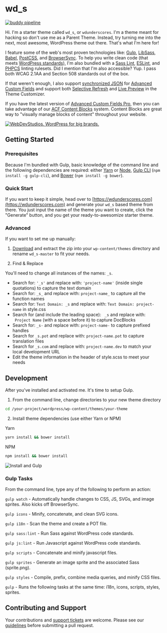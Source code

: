 wd_s
===
[![buddy pipeline](https://app.buddy.works/webdevstudios/wd-s/pipelines/pipeline/154066/badge.svg?token=b19f7845d92cd278783aaf2a268140f517c248d43cedbb5b5b9243d5c3fee2a0 "buddy pipeline")](https://app.buddy.works/webdevstudios/wd-s/pipelines/pipeline/154066)

Hi. I'm a starter theme called `wd_s`, or `wdunderscores`. I'm a theme meant for hacking so don't use me as a Parent Theme. Instead, try turning me into the next, most awesome, WordPress theme out there. That's what I'm here for!

I feature some of the web's most proven technologies like: [Gulp](http://gulpjs.com/), [LibSass](http://sass-lang.com/), [Babel](https://babeljs.io/), [PostCSS](https://github.com/postcss/postcss), and [BrowserSync](https://www.browsersync.io/). To help you write clean code (that meets [WordPress standards](https://make.wordpress.org/core/handbook/best-practices/coding-standards/)), I'm also bundled with a [Sass Lint](https://github.com/sasstools/sass-lint), [ESLint](https://eslint.org/), and [PHPCS](https://github.com/squizlabs/PHP_CodeSniffer) linting rulesets. Did I mention that I'm also accessible? Yup. I pass both WCAG 2.1AA and Section 508 standards out of the box.


If that weren't enough, I also support [synchronized JSON](https://www.advancedcustomfields.com/resources/synchronized-json/) for [Advanced Custom Fields](https://www.advancedcustomfields.com/) and support both [Selective Refresh](https://make.wordpress.org/core/2016/03/22/implementing-selective-refresh-support-for-widgets/) and [Live Preview](https://codex.wordpress.org/Theme_Customization_API#Part_3:_Configure_Live_Preview_.28Optional.29) in the Theme Customizer.

If you have the latest version of [Advanced Custom Fields Pro](https://www.advancedcustomfields.com/pro/), then you can take advantage of our [ACF Content Blocks](https://github.com/WebDevStudios/wd_s/wiki/ACF-Content-Blocks) system. Content Blocks are great way to "visually manage blocks of content" throughout your website.

<a href="https://webdevstudios.com/contact/"><img src="https://webdevstudios.com/wp-content/uploads/2018/04/wds-github-banner.png" alt="WebDevStudios. WordPress for big brands."></a>

## Getting Started

### Prerequisites

Because I'm bundled with Gulp, basic knowledge of the command line and the following dependencies are required: either [Yarn](https://yarnpkg.com) or [Node](https://nodejs.org), [Gulp CLI](https://github.com/gulpjs/gulp-cli) (`npm install -g gulp-cli`), and [Bower](https://bower.io/) (`npm install -g bower`).

### Quick Start
If you want to keep it simple, head over to [https://wdunderscores.com](https://wdunderscores.com) and generate your `wd_s` based theme from there. You just input the name of the theme you want to create, click the "Generate" button, and you get your ready-to-awesomize starter theme.

### Advanced

If you want to set me up manually:

1) [Download](https://github.com/WebDevStudios/wd_s/archive/master.zip) and extract the zip into your `wp-content/themes` directory and rename `wd_s-master` to fit your needs.

2) Find & Replace

You'll need to change all instances of the names: `_s`.

* Search for: `'_s'` and replace with: `'project-name'` (inside single quotations) to capture the text domain
* Search for: `_s_` and replace with: `project-name_` to capture all the function names
* Search for: `Text Domain: _s` and replace with: `Text Domain: project-name` in style.css
* Search for (and include the leading space): <code>&nbsp;_s</code> and replace with: <code>&nbsp;Project Name</code> (with a space before it) to capture DocBlocks
* Search for: `_s-` and replace with: `project-name-` to capture prefixed handles
* Search for `_s.pot` and replace with: `project-name.pot` to capture translation files
* Search for `_s.com` and replace with: `project-name.dev` to match your local development URL
* Edit the theme information in the header of style.scss to meet your needs

## Development

After you've installed and activated me. It's time to setup Gulp.

1) From the command line, change directories to your new theme directory

```bash
cd /your-project/wordpress/wp-content/themes/your-theme
```

2) Install theme dependencies (use either Yarn or NPM)

Yarn
```bash
yarn install && bower install
```
NPM
```bash
npm install && bower install
```
![Install and Gulp](https://dl.dropboxusercontent.com/s/cj1p6xjz51cpckq/wd_s-install.gif?dl=0)

### Gulp Tasks

From the command line, type any of the following to perform an action:

`gulp watch` - Automatically handle changes to CSS, JS, SVGs, and image sprites. Also kicks off BrowserSync.

`gulp icons` - Minify, concatenate, and clean SVG icons.

`gulp i18n` - Scan the theme and create a POT file.

`gulp sass:lint` - Run Sass against WordPress code standards.

`gulp js:lint` - Run Javascript against WordPress code standards.

`gulp scripts` - Concatenate and minify javascript files.

`gulp sprites` - Generate an image sprite and the associated Sass (sprite.png).

`gulp styles` - Compile, prefix, combine media queries, and minify CSS files.

`gulp` - Runs the following tasks at the same time: i18n, icons, scripts, styles, sprites.

## Contributing and Support

Your contributions and [support tickets](https://github.com/WebDevStudios/wd_s/issues) are welcome. Please see our [guidelines](https://github.com/WebDevStudios/wd_s/blob/master/.github/CONTRIBUTING.md) before submitting a pull request.
